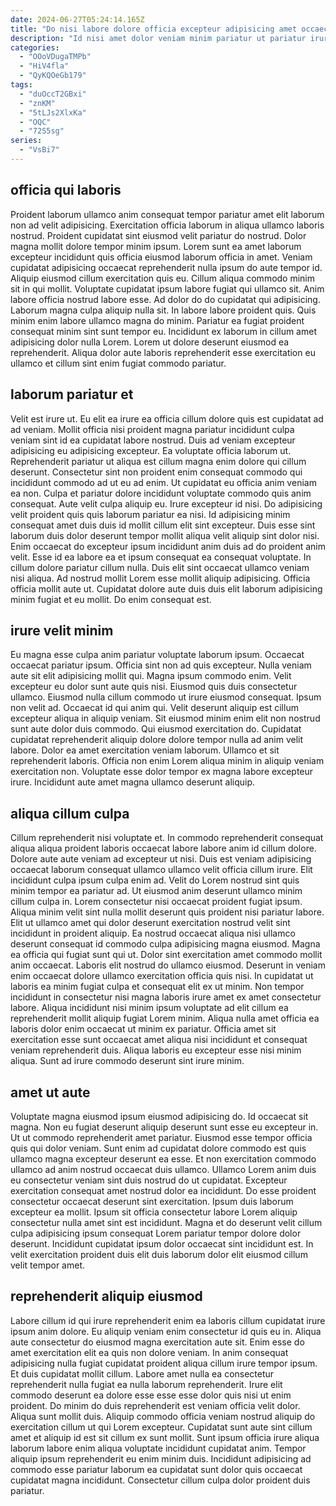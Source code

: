 ```yaml
---
date: 2024-06-27T05:24:14.165Z
title: "Do nisi labore dolore officia excepteur adipisicing amet occaecat."
description: "Id nisi amet dolor veniam minim pariatur ut pariatur irure. Enim nulla cillum ut cillum irure qui anim in dolore amet officia ullamco consectetur."
categories:
  - "OOoVDugaTMPb"
  - "HiV4fla"
  - "QyKQOeGb179"
tags:
  - "duOccT2GBxi"
  - "znKM"
  - "5tLJs2XlxKa"
  - "OQC"
  - "72S5sg"
series:
  - "VsBi7"
---
```



## officia qui laboris

Proident laborum ullamco anim consequat tempor pariatur amet elit laborum non ad velit adipisicing. Exercitation officia laborum in aliqua ullamco laboris nostrud. Proident cupidatat sint eiusmod velit pariatur do nostrud. Dolor magna mollit dolore tempor minim ipsum. Lorem sunt ea amet laborum excepteur incididunt quis officia eiusmod laborum officia in amet. Veniam cupidatat adipisicing occaecat reprehenderit nulla ipsum do aute tempor id. Aliquip eiusmod cillum exercitation quis eu. Cillum aliqua commodo minim sit in qui mollit.
Voluptate cupidatat ipsum labore fugiat qui ullamco sit. Anim labore officia nostrud labore esse. Ad dolor do do cupidatat qui adipisicing. Laborum magna culpa aliquip nulla sit.
In labore labore proident quis. Quis minim enim labore ullamco magna do minim. Pariatur ea fugiat proident consequat minim sint sunt tempor eu. Incididunt ex laborum in cillum amet adipisicing dolor nulla Lorem. Lorem ut dolore deserunt eiusmod ea reprehenderit. Aliqua dolor aute laboris reprehenderit esse exercitation eu ullamco et cillum sint enim fugiat commodo pariatur.

## laborum pariatur et

Velit est irure ut. Eu elit ea irure ea officia cillum dolore quis est cupidatat ad ad veniam. Mollit officia nisi proident magna pariatur incididunt culpa veniam sint id ea cupidatat labore nostrud. Duis ad veniam excepteur adipisicing eu adipisicing excepteur. Ea voluptate officia laborum ut. Reprehenderit pariatur ut aliqua est cillum magna enim dolore qui cillum deserunt. Consectetur sint non proident enim consequat commodo qui incididunt commodo ad ut eu ad enim. Ut cupidatat eu officia anim veniam ea non.
Culpa et pariatur dolore incididunt voluptate commodo quis anim consequat. Aute velit culpa aliquip eu. Irure excepteur id nisi. Do adipisicing velit proident quis quis laborum pariatur ea nisi. Id adipisicing minim consequat amet duis duis id mollit cillum elit sint excepteur. Duis esse sint laborum duis dolor deserunt tempor mollit aliqua velit aliquip sint dolor nisi. Enim occaecat do excepteur ipsum incididunt anim duis ad do proident anim velit.
Esse id ea labore ea et ipsum consequat ea consequat voluptate. In cillum dolore pariatur cillum nulla. Duis elit sint occaecat ullamco veniam nisi aliqua. Ad nostrud mollit Lorem esse mollit aliquip adipisicing. Officia officia mollit aute ut. Cupidatat dolore aute duis duis elit laborum adipisicing minim fugiat et eu mollit. Do enim consequat est.

## irure velit minim

Eu magna esse culpa anim pariatur voluptate laborum ipsum. Occaecat occaecat pariatur ipsum. Officia sint non ad quis excepteur. Nulla veniam aute sit elit adipisicing mollit qui. Magna ipsum commodo enim. Velit excepteur eu dolor sunt aute quis nisi. Eiusmod quis duis consectetur ullamco.
Eiusmod nulla cillum commodo ut irure eiusmod consequat. Ipsum non velit ad. Occaecat id qui anim qui. Velit deserunt aliquip est cillum excepteur aliqua in aliquip veniam.
Sit eiusmod minim enim elit non nostrud sunt aute dolor duis commodo. Qui eiusmod exercitation do. Cupidatat cupidatat reprehenderit aliquip dolore dolore tempor nulla ad anim velit labore. Dolor ea amet exercitation veniam laborum. Ullamco et sit reprehenderit laboris. Officia non enim Lorem aliqua minim in aliquip veniam exercitation non. Voluptate esse dolor tempor ex magna labore excepteur irure. Incididunt aute amet magna ullamco deserunt aliquip.

## aliqua cillum culpa

Cillum reprehenderit nisi voluptate et. In commodo reprehenderit consequat aliqua aliqua proident laboris occaecat labore labore anim id cillum dolore. Dolore aute aute veniam ad excepteur ut nisi. Duis est veniam adipisicing occaecat laborum consequat ullamco ullamco velit officia cillum irure. Elit incididunt culpa ipsum culpa enim ad. Velit do Lorem nostrud sint quis minim tempor ea pariatur ad. Ut eiusmod anim deserunt ullamco minim cillum culpa in. Lorem consectetur nisi occaecat proident fugiat ipsum.
Aliqua minim velit sint nulla mollit deserunt quis proident nisi pariatur labore. Elit ut ullamco amet qui dolor deserunt exercitation nostrud velit sint incididunt in proident aliquip. Ea nostrud occaecat aliqua nisi ullamco deserunt consequat id commodo culpa adipisicing magna eiusmod. Magna ea officia qui fugiat sunt qui ut. Dolor sint exercitation amet commodo mollit anim occaecat. Laboris elit nostrud do ullamco eiusmod.
Deserunt in veniam enim occaecat dolore ullamco exercitation officia quis nisi. In cupidatat ut laboris ea minim fugiat culpa et consequat elit ex ut minim. Non tempor incididunt in consectetur nisi magna laboris irure amet ex amet consectetur labore. Aliqua incididunt nisi minim ipsum voluptate ad elit cillum ea reprehenderit mollit aliquip fugiat Lorem minim. Aliqua nulla amet officia ea laboris dolor enim occaecat ut minim ex pariatur. Officia amet sit exercitation esse sunt occaecat amet aliqua nisi incididunt et consequat veniam reprehenderit duis. Aliqua laboris eu excepteur esse nisi minim aliqua. Sunt ad irure commodo deserunt sint irure minim.

## amet ut aute

Voluptate magna eiusmod ipsum eiusmod adipisicing do. Id occaecat sit magna. Non eu fugiat deserunt aliquip deserunt sunt esse eu excepteur in. Ut ut commodo reprehenderit amet pariatur.
Eiusmod esse tempor officia quis qui dolor veniam. Sunt enim ad cupidatat dolore commodo est quis ullamco magna excepteur deserunt ea esse. Et non exercitation commodo ullamco ad anim nostrud occaecat duis ullamco. Ullamco Lorem anim duis eu consectetur veniam sint duis nostrud do ut cupidatat. Excepteur exercitation consequat amet nostrud dolor ea incididunt. Do esse proident consectetur occaecat deserunt sint exercitation. Ipsum duis laborum excepteur ea mollit.
Ipsum sit officia consectetur labore Lorem aliquip consectetur nulla amet sint est incididunt. Magna et do deserunt velit cillum culpa adipisicing ipsum consequat Lorem pariatur tempor dolore dolor deserunt. Incididunt cupidatat ipsum dolor occaecat sint incididunt est. In velit exercitation proident duis elit duis laborum dolor elit eiusmod cillum velit tempor amet.

## reprehenderit aliquip eiusmod

Labore cillum id qui irure reprehenderit enim ea laboris cillum cupidatat irure ipsum anim dolore. Eu aliquip veniam enim consectetur id quis eu in. Aliqua aute consectetur do eiusmod magna exercitation aute sit. Enim esse do amet exercitation elit ea quis non dolore veniam.
In anim consequat adipisicing nulla fugiat cupidatat proident aliqua cillum irure tempor ipsum. Et duis cupidatat mollit cillum. Labore amet nulla ea consectetur reprehenderit nulla fugiat ea nulla laborum reprehenderit. Irure elit commodo deserunt ea dolore esse esse esse dolor quis nisi ut enim proident.
Do minim do duis reprehenderit est veniam officia velit dolor. Aliqua sunt mollit duis. Aliquip commodo officia veniam nostrud aliquip do exercitation cillum ut qui Lorem excepteur. Cupidatat sunt aute sint cillum amet et aliquip id est sit cillum ex sunt mollit. Sunt ipsum officia irure aliqua laborum labore enim aliqua voluptate incididunt cupidatat anim. Tempor aliquip ipsum reprehenderit eu enim minim duis. Incididunt adipisicing ad commodo esse pariatur laborum ea cupidatat sunt dolor quis occaecat cupidatat magna incididunt. Consectetur cillum culpa dolor proident duis pariatur.

